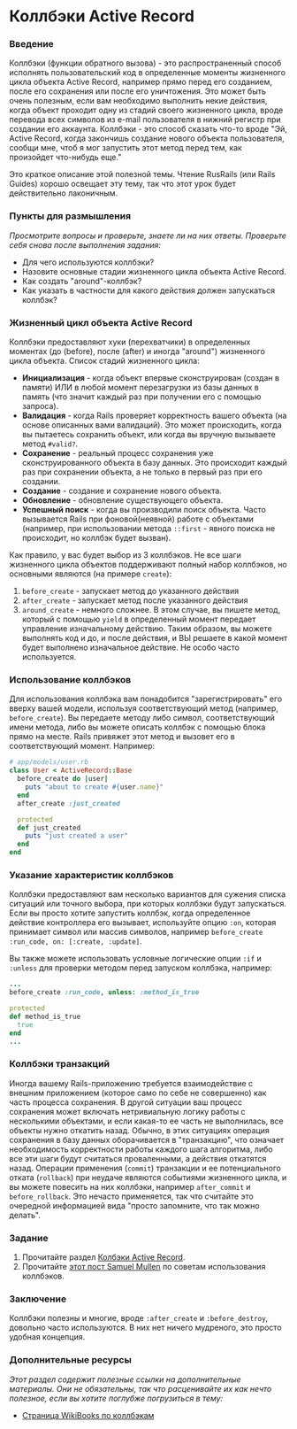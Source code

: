 # Коллбэки Active Record

### Введение

Коллбэки (функции обратного вызова) - это распространенный способ исполнять пользовательский код в определенные моменты жизненного цикла объекта Active Record, например прямо перед его созданием, после его сохранения или после его уничтожения. Это может быть очень полезным, если вам необходимо выполнить некие действия, когда объект проходит одну из стадий своего жизненного цикла, вроде перевода всех символов из e-mail пользователя в нижний регистр при создании его аккаунта. Коллбэки - это способ сказать что-то вроде "Эй, Active Record, когда закончишь создание нового объекта пользователя, сообщи мне, чтоб я мог запустить этот метод перед тем, как произойдет что-нибудь еще."

Это краткое описание этой полезной темы. Чтение RusRails (или Rails Guides) хорошо освещает эту тему, так что этот урок будет действительно лаконичным.

### Пункты для размышления

_Просмотрите вопросы и проверьте, знаете ли на них ответы. Проверьте себя снова после выполнения задания:_

- Для чего используются коллбэки?
- Назовите основные стадии жизненного цикла объекта Active Record.
- Как создать "around"-коллбэк?
- Как указать в частности для какого действия должен запускаться коллбэк?

### Жизненный цикл объекта Active Record

Коллбэки предоставляют хуки (перехватчики) в определенных моментах (до (before), после (after) и иногда "around") жизненного цикла объекта. Список стадий жизненного цикла:

- **Инициализация** - когда объект впервые сконструирован (создан в памяти) ИЛИ в любой момент перезагрузки из базы данных в память (что значит каждый раз при получении его с помощью запроса).
- **Валидация** - когда Rails проверяет корректность вашего объекта (на основе описанных вами валидаций). Это может происходить, когда вы пытаетесь сохранить объект, или когда вы вручную вызываете метод `#valid?`.
- **Сохранение** - реальный процесс сохранения уже сконструированного объекта в базу данных. Это происходит каждый раз при сохранении объекта, а не только в первый раз при его создании.
- **Создание** - создание и сохранение нового объекта.
- **Обновление** - обновление существующего объекта.
- **Успешный поиск** - когда вы производили поиск объекта. Часто вызывается Rails при фоновой(неявной) работе с объектами (например, при использовании метода `::first` - явного поиска не происходит, но коллбэк будет вызван).

Как правило, у вас будет выбор из 3 коллбэков. Не все шаги жизненного цикла объектов поддерживают полный набор коллбэков, но основными являются (на примере `create`):

1. `before_create` - запускает метод до указанного действия
2. `after_create` - запускает метод после указанного действия
3. `around_create` - немного сложнее. В этом случае, вы пишете метод, который с помощью `yield` в определенный момент передает управление изначальному действию. Таким образом, вы можете выполнять код и до, и после действия, и ВЫ решаете в какой момент будет выполнено изначальное действие. Не особо часто используется.

### Использование коллбэков

Для использования коллбэка вам понадобится "зарегистрировать" его вверху вашей модели, используя соответствующий метод (например, `before_create`). Вы передаете методу либо символ, соответствующий имени метода, либо вы можете описать коллбэк с помощью блока прямо на месте. Rails привяжет этот метод и вызовет его в соответствующий момент. Например:

```ruby
# app/models/user.rb
class User < ActiveRecord::Base
  before_create do |user|
    puts "about to create #{user.name}"
  end
  after_create :just_created

  protected
  def just_created
    puts "just created a user"
  end
end
```

### Указание характеристик коллбэков

Коллбэки предоставляют вам несколько вариантов для сужения списка ситуаций или точного выбора, при которых коллбэки будут запускаться. Если вы просто хотите запустить коллбэк, когда определенное действие контроллера его вызывает, используйте опцию `:on`, которая принимает символ или массив символов, например `before_create :run_code, on: [:create, :update]`.

Вы также можете использовать условные логические опции `:if` и `:unless` для проверки методом перед запуском коллбэка, например:

```ruby
...
before_create :run_code, unless: :method_is_true

protected
def method_is_true
  true
end
...
```

### Коллбэки транзакций

Иногда вашему Rails-приложению требуется взаимодействие с внешним приложением (которое само по себе не совершенно) как часть процесса сохранения. В другой ситуации ваш процесс сохранения может включать нетривиальную логику работы с несколькими объектами, и если какая-то ее часть не выполнилась, все объекты нужно откатить назад. Обычно, в этих ситуациях операция сохранения в базу данных оборачивается в "транзакцию", что означает необходимость корректности работы каждого шага алгоритма, либо все эти шаги будут считаться проваленными, а действия откатятся назад.
Операции применения (`commit`) транзакции и ее потенциального отката (`rollback`) при неудаче являются событиями жизненного цикла, и вы можете повесить на них коллбэки, например `after_commit` и `before_rollback`. Это нечасто применяется, так что считайте это очередной информацией вида "просто запомните, что так можно делать".

### Задание

1. Прочитайте раздел [Колбэки Active Record](http://rusrails.ru/active-record-callbacks).
2. Прочитайте [этот пост Samuel Mullen](http://samuelmullen.com/2012/01/guidelines-for-using-activerecord-callbacks/) по советам использования коллбэков.

### Заключение

Коллбэки полезны и многие, вроде `:after_create` и `:before_destroy`, довольно часто используются. В них нет ничего мудреного, это просто удобная концепция.

### Дополнительные ресурсы

_Этот раздел содержит полезные ссылки на дополнительные материалы. Они не обязательны, так что расценивайте их как нечто полезное, если вы хотите поглубже погрузиться в тему:_

- [Страница WikiBooks по коллбэкам](http://en.wikibooks.org/wiki/Ruby_on_Rails/ActiveRecord/Callbacks)
